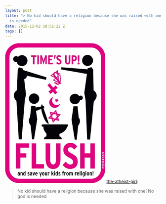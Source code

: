 ```yaml
---
layout: post
title: "> No kid should have a religion because she was raised with one! No god
  is needed"
date: 2015-12-02 18:51:22 Z
tags: []
---
```

![](/media/2015/12/134410248557.jpg)
[the-atheist-girl](http://the-atheist-girl.tumblr.com/post/125298321285/no-kid-should-have-a-religion-because-she-was):

> No kid should have a religion because she was raised with one! No god is needed
